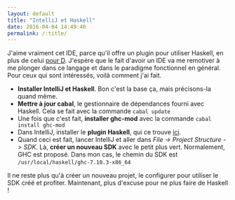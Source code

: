 ```yaml
---
layout: default
title: "IntelliJ et Haskell"
date: 2016-04-04 14:49:40
permalink: /:title/
---
```

J'aime vraiment cet IDE, parce qu'il offre un plugin pour utiliser Haskell, en plus de celui [pour D](http://www.informaticienzero.com/intellij-et-le-langage-d/). J'espère que le fait d'avoir un IDE va me remotiver à me plonger dans ce langage et dans le paradigme fonctionnel en général. Pour ceux qui sont intéressés, voilà comment j'ai fait.

<!--excerpt-->

*   **Installer IntelliJ et Haskell**. Bon c'est la base ça, mais précisons-la quand même.
*   **Mettre à jour cabal**, le gestionnaire de dépendances fourni avec Haskell. Cela se fait avec la commande `cabal update`
*   Une fois que c'est fait, **installer ghc-mod** avec la commande `cabal install ghc-mod`
*   Dans IntelliJ, installer le **plugin Haskell**, qui ce trouve [ici](https://plugins.jetbrains.com/plugin/7453?pr=idea).
*   Quand ceci est fait, lancer IntelliJ et aller dans *File -> Project Structure -> SDK*. Là, **créer un nouveau SDK** avec le petit plus vert. Normalement, GHC est proposé. Dans mon cas, le chemin du SDK est `/usr/local/haskell/ghc-7.10.3-x86_64`

Il ne reste plus qu'à créer un nouveau projet, le configurer pour utiliser le SDK créé et profiter. Maintenant, plus d'excuse pour ne plus faire de Haskell !
